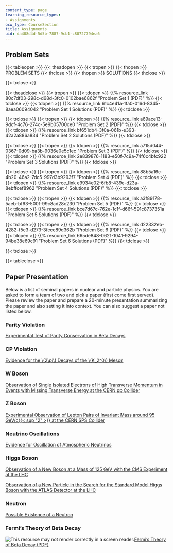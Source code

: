 ```yaml
---
content_type: page
learning_resource_types:
- Assignments
ocw_type: CourseSection
title: Assignments
uid: da408d4d-5d5b-7887-9cb1-c80727794ea6
---
```


Problem Sets
------------

{{< tableopen >}}
{{< theadopen >}}
{{< tropen >}}
{{< thopen >}}
PROBLEM SETS
{{< thclose >}}
{{< thopen >}}
SOLUTIONS
{{< thclose >}}

{{< trclose >}}

{{< theadclose >}}
{{< tropen >}}
{{< tdopen >}}
{{% resource_link 80c7df03-298c-d68d-3fc0-0102bae6862f "Problem Set 1 (PDF)" %}}
{{< tdclose >}}
{{< tdopen >}}
{{% resource_link 61c4e41a-1fa0-016d-8345-8aea06094042 "Problem Set 1 Solutions (PDF)" %}}
{{< tdclose >}}

{{< trclose >}}
{{< tropen >}}
{{< tdopen >}}
{{% resource_link a69ace13-9dcf-4c76-274c-5e9b05700ce0 "Problem Set 2 (PDF)" %}}
{{< tdclose >}}
{{< tdopen >}}
{{% resource_link bf651db4-3f0a-061b-e393-42a2a886a834 "Problem Set 2 Solutions (PDF)" %}}
{{< tdclose >}}

{{< trclose >}}
{{< tropen >}}
{{< tdopen >}}
{{% resource_link a715d044-0367-0d09-ba3b-9036e0e5c1ec "Problem Set 3 (PDF)" %}}
{{< tdclose >}}
{{< tdopen >}}
{{% resource_link 2e839876-1183-e50f-7c9a-74f6c4bfc922 "Problem Set 3 Solutions (PDF)" %}}
{{< tdclose >}}

{{< trclose >}}
{{< tropen >}}
{{< tdopen >}}
{{% resource_link 88b5a16c-4b20-46a2-7dc5-997d3b9293f7 "Problem Set 4 (PDF)" %}}
{{< tdclose >}}
{{< tdopen >}}
{{% resource_link e9934e02-6fb8-439e-d23a-8ebffcef8962 "Problem Set 4 Solutions (PDF)" %}}
{{< tdclose >}}

{{< trclose >}}
{{< tropen >}}
{{< tdopen >}}
{{% resource_link a3f89178-5aeb-bf63-500f-99c8ad28c230 "Problem Set 5 (PDF)" %}}
{{< tdclose >}}
{{< tdopen >}}
{{% resource_link bce7d67c-762e-1c1f-d66f-591c8737351a "Problem Set 5 Solutions (PDF)" %}}
{{< tdclose >}}

{{< trclose >}}
{{< tropen >}}
{{< tdopen >}}
{{% resource_link d22332eb-4282-f5c3-d273-3fece89d362b "Problem Set 6 (PDF)" %}}
{{< tdclose >}}
{{< tdopen >}}
{{% resource_link 665de848-0621-1041-9294-94be38e69c91 "Problem Set 6 Solutions (PDF)" %}}
{{< tdclose >}}

{{< trclose >}}

{{< tableclose >}}

Paper Presentation
------------------

Below is a list of seminal papers in nuclear and particle physics. You are asked to form a team of two and pick a paper (first come first served). Please review the paper and prepare a 20-minute presentation summarizing the paper and also setting it into context. You can also suggest a paper not listed below.

### Parity Violation

[Experimental Test of Parity Conservation in Beta Decays](https://journals.aps.org/pr/abstract/10.1103/PhysRev.105.1413)

### CP Violation

[Evidence for the \\(2\\pi\\) Decays of the \\(K\_2^0\\) Meson](https://journals.aps.org/prl/abstract/10.1103/PhysRevLett.13.138)

### W Boson

[Observation of Single Isolated Electrons of High Transverse Momentum in Events with Missing Transverse Energy at the CERN pp Collider](https://www.sciencedirect.com/science/article/pii/0370269383916052?via%3Dihub)

### Z Boson

[Experimental Observation of Lepton Pairs of Invariant Mass around 95 GeV/c{{< sup "2" >}} at the CERN SPS Collider](https://www.sciencedirect.com/science/article/pii/0370269383901880?via%3Dihub)

### Neutrino Oscillations

[Evidence for Oscillation of Atmospheric Neutrinos](https://journals.aps.org/prl/abstract/10.1103/PhysRevLett.81.1562)

### Higgs Boson

[Observation of a New Boson at a Mass of 125 GeV with the CMS Experiment at the LHC](https://www.sciencedirect.com/science/article/pii/S0370269312008581?via%3Dihub)

[Observation of a New Particle in the Search for the Standard Model Higgs Boson with the ATLAS Detector at the LHC](https://www.sciencedirect.com/science/article/pii/S037026931200857X?via%3Dihub)

### Neutron

[Possible Existence of a Neutron](https://www.nature.com/articles/129312a0)

### Fermi’s Theory of Beta Decay

![This resource may not render correctly in a screen reader.](/images/inacessible.gif)[Fermi’s Theory of Beta Decay (PDF)](https://arxiv.org/ftp/arxiv/papers/1803/1803.07147.pdf)